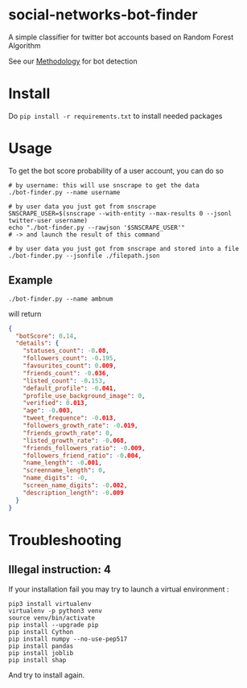# social-networks-bot-finder

A simple classifier for twitter bot accounts based on Random Forest Algorithm

See our [Methodology](./explanation.md) for bot detection

# Install

Do `pip install -r requirements.txt` to install needed packages

# Usage

To get the bot score probability of a user account, you can do so

```
# by username: this will use snscrape to get the data
./bot-finder.py --name username

# by user data you just got from snscrape
SNSCRAPE_USER=$(snscrape --with-entity --max-results 0 --jsonl twitter-user username)
echo "./bot-finder.py --rawjson '$SNSCRAPE_USER'"
# -> and launch the result of this command

# by user data you just got from snscrape and stored into a file
./bot-finder.py --jsonfile ./filepath.json

```

## Example

```
./bot-finder.py --name ambnum
```

will return

```json
{
  "botScore": 0.14,
  "details": {
    "statuses_count": -0.08,
    "followers_count": -0.195,
    "favourites_count": 0.009,
    "friends_count": -0.036,
    "listed_count": -0.153,
    "default_profile": -0.041,
    "profile_use_background_image": 0,
    "verified": 0.013,
    "age": -0.003,
    "tweet_frequence": -0.013,
    "followers_growth_rate": -0.019,
    "friends_growth_rate": 0,
    "listed_growth_rate": -0.068,
    "friends_followers_ratio": -0.009,
    "followers_friend_ratio": -0.004,
    "name_length": -0.001,
    "screenname_length": 0,
    "name_digits": -0,
    "screen_name_digits": -0.002,
    "description_length": -0.009
  }
}
```

# Troubleshooting

## Illegal instruction: 4

If your installation fail you may try to launch a virtual environment :

```
pip3 install virtualenv
virtualenv -p python3 venv
source venv/bin/activate
pip install --upgrade pip
pip install Cython
pip install numpy --no-use-pep517
pip install pandas
pip install joblib
pip install shap
```

And try to install again.

